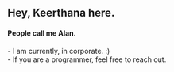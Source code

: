 <h2>Hey, Keerthana here.</h2>    
<h4>People call me Alan.</h4>     
<p>- I am currently, in corporate. :)<br>- If you are a programmer, feel free to reach out.</p>       
<!---       
keerthana5958v/keerthana5958v is a ✨ special ✨ repository because its `README.md` (this file) appears on your GitHub profile. 
You can click the Preview link to take a look at your changes.   
--->   
 
